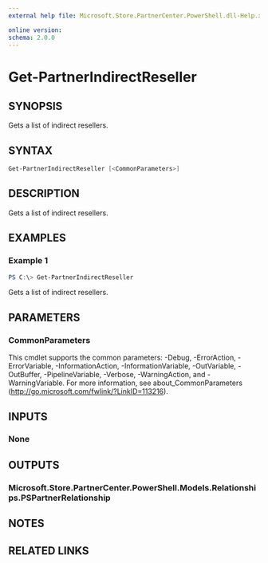 ```yaml
---
external help file: Microsoft.Store.PartnerCenter.PowerShell.dll-Help.xml

online version:
schema: 2.0.0
---
```


# Get-PartnerIndirectReseller

## SYNOPSIS
Gets a list of indirect resellers.

## SYNTAX

```powershell
Get-PartnerIndirectReseller [<CommonParameters>]
```

## DESCRIPTION
Gets a list of indirect resellers.

## EXAMPLES

### Example 1
```powershell
PS C:\> Get-PartnerIndirectReseller
```

Gets a list of indirect resellers.

## PARAMETERS

### CommonParameters
This cmdlet supports the common parameters: -Debug, -ErrorAction, -ErrorVariable, -InformationAction, -InformationVariable, -OutVariable, -OutBuffer, -PipelineVariable, -Verbose, -WarningAction, and -WarningVariable. For more information, see about_CommonParameters (http://go.microsoft.com/fwlink/?LinkID=113216).

## INPUTS

### None

## OUTPUTS

### Microsoft.Store.PartnerCenter.PowerShell.Models.Relationships.PSPartnerRelationship

## NOTES

## RELATED LINKS

